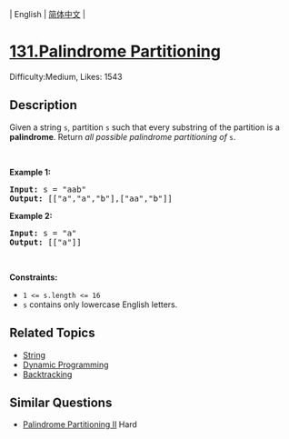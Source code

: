 
| English | [简体中文](README.md) |

# [131.Palindrome Partitioning](https://leetcode.com/problems/palindrome-partitioning/)
Difficulty:Medium, Likes: 1543

## Description

<p>Given a string <code>s</code>, partition <code>s</code> such that every <span data-keyword="substring-nonempty">substring</span> of the partition is a <span data-keyword="palindrome-string"><strong>palindrome</strong></span>. Return <em>all possible palindrome partitioning of </em><code>s</code>.</p>

<p>&nbsp;</p>
<p><strong class="example">Example 1:</strong></p>
<pre><strong>Input:</strong> s = "aab"
<strong>Output:</strong> [["a","a","b"],["aa","b"]]
</pre><p><strong class="example">Example 2:</strong></p>
<pre><strong>Input:</strong> s = "a"
<strong>Output:</strong> [["a"]]
</pre>
<p>&nbsp;</p>
<p><strong>Constraints:</strong></p>

<ul>
	<li><code>1 &lt;= s.length &lt;= 16</code></li>
	<li><code>s</code> contains only lowercase English letters.</li>
</ul>


## Related Topics

- [String](https://leetcode-cn.com/tag/string/)
- [Dynamic Programming](https://leetcode-cn.com/tag/dynamic-programming/)
- [Backtracking](https://leetcode-cn.com/tag/backtracking/)

## Similar Questions

- [Palindrome Partitioning II](../palindrome-partitioning-ii/README.md) Hard 
